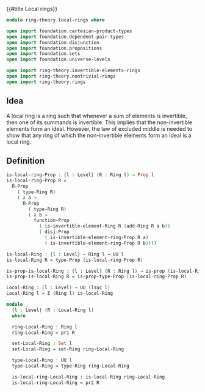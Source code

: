 {{#title  Local rings}}

```agda
module ring-theory.local-rings where

open import foundation.cartesian-product-types
open import foundation.dependent-pair-types
open import foundation.disjunction
open import foundation.propositions
open import foundation.sets
open import foundation.universe-levels

open import ring-theory.invertible-elements-rings
open import ring-theory.nontrivial-rings
open import ring-theory.rings
```

## Idea

A local ring is a ring such that whenever a sum of elements is invertible, then one of its summands is invertible. This implies that the non-invertible elements form an ideal. However, the law of excluded middle is needed to show that any ring of which the non-invertible elements form an ideal is a local ring.

## Definition

```agda
is-local-ring-Prop : {l : Level} (R : Ring l) → Prop l
is-local-ring-Prop R =
  Π-Prop
    ( type-Ring R)
    ( λ a →
      Π-Prop
        ( type-Ring R)
        ( λ b →
          function-Prop
            ( is-invertible-element-Ring R (add-Ring R a b))
            ( disj-Prop
              ( is-invertible-element-ring-Prop R a)
              ( is-invertible-element-ring-Prop R b))))

is-local-Ring : {l : Level} → Ring l → UU l
is-local-Ring R = type-Prop (is-local-ring-Prop R)

is-prop-is-local-Ring : {l : Level} (R : Ring l) → is-prop (is-local-Ring R)
is-prop-is-local-Ring R = is-prop-type-Prop (is-local-ring-Prop R)

Local-Ring : (l : Level) → UU (lsuc l)
Local-Ring l = Σ (Ring l) is-local-Ring

module _
  {l : Level} (R : Local-Ring l)
  where

  ring-Local-Ring : Ring l
  ring-Local-Ring = pr1 R

  set-Local-Ring : Set l
  set-Local-Ring = set-Ring ring-Local-Ring

  type-Local-Ring : UU l
  type-Local-Ring = type-Ring ring-Local-Ring

  is-local-ring-Local-Ring : is-local-Ring ring-Local-Ring
  is-local-ring-Local-Ring = pr2 R
```
